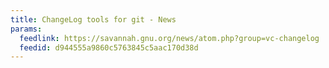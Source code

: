 ```yaml
---
title: ChangeLog tools for git - News
params:
  feedlink: https://savannah.gnu.org/news/atom.php?group=vc-changelog
  feedid: d944555a9860c5763845c5aac170d38d
---
```

